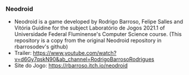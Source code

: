 ### Neodroid
- Neodroid is a game developed by Rodrigo Barroso, Felipe Salles and Vitória Guidine for the subject Laboratório de Jogos 2021.1 of Universidade Federal Fluminense's Computer Science course.
(This repository is a copy from the original Neodroid repository in rbarrosodev's github)
- Trailer: https://www.youtube.com/watch?v=d6Gy7qskN90&ab_channel=RodrigoBarrosoRodrigues
- Site do Jogo: https://rbarroso.itch.io/neodroid

